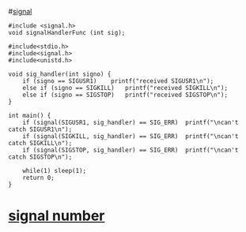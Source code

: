 
#[signal](https://en.cppreference.com/w/cpp/utility/program/signal)
```
#include <signal.h>
void signalHandlerFunc (int sig);

#include<stdio.h>
#include<signal.h>
#include<unistd.h>

void sig_handler(int signo) {
    if (signo == SIGUSR1)    printf("received SIGUSR1\n");
    else if (signo == SIGKILL)   printf("received SIGKILL\n");
    else if (signo == SIGSTOP)   printf("received SIGSTOP\n");
}

int main() {
    if (signal(SIGUSR1, sig_handler) == SIG_ERR)  printf("\ncan't catch SIGUSR1\n");
    if (signal(SIGKILL, sig_handler) == SIG_ERR)  printf("\ncan't catch SIGKILL\n");
    if (signal(SIGSTOP, sig_handler) == SIG_ERR)  printf("\ncan't catch SIGSTOP\n");

    while(1) sleep(1);       
    return 0;
}
```
# [signal number](http://www.yolinux.com/TUTORIALS/C++Signals.html)

#
